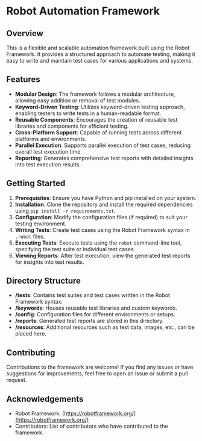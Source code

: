 # Robot Automation Framework

## Overview
This is a flexible and scalable automation framework built using the Robot Framework. It provides a structured approach to automate testing, making it easy to write and maintain test cases for various applications and systems.

## Features
- **Modular Design**: The framework follows a modular architecture, allowing easy addition or removal of test modules.
- **Keyword-Driven Testing**: Utilizes keyword-driven testing approach, enabling testers to write tests in a human-readable format.
- **Reusable Components**: Encourages the creation of reusable test libraries and components for efficient testing.
- **Cross-Platform Support**: Capable of running tests across different platforms and environments.
- **Parallel Execution**: Supports parallel execution of test cases, reducing overall test execution time.
- **Reporting**: Generates comprehensive test reports with detailed insights into test execution results.

## Getting Started
1. **Prerequisites**: Ensure you have Python and pip installed on your system.
2. **Installation**: Clone the repository and install the required dependencies using `pip install -r requirements.txt`.
3. **Configuration**: Modify the configuration files (if required) to suit your testing environment.
4. **Writing Tests**: Create test cases using the Robot Framework syntax in `.robot` files.
5. **Executing Tests**: Execute tests using the `robot` command-line tool, specifying the test suite or individual test cases.
6. **Viewing Reports**: After test execution, view the generated test reports for insights into test results.

## Directory Structure
- **/tests**: Contains test suites and test cases written in the Robot Framework syntax.
- **/keywords**: Houses reusable test libraries and custom keywords.
- **/config**: Configuration files for different environments or setups.
- **/reports**: Generated test reports are stored in this directory.
- **/resources**: Additional resources such as test data, images, etc., can be placed here.

## Contributing
Contributions to the framework are welcome! If you find any issues or have suggestions for improvements, feel free to open an issue or submit a pull request.

## Acknowledgements
- Robot Framework: [https://robotframework.org/](https://robotframework.org/)
- Contributors: List of contributors who have contributed to the framework.
